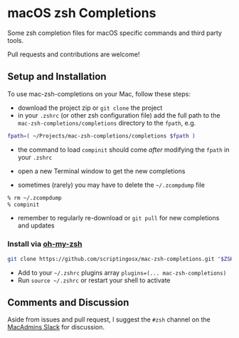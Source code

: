 # macOS zsh Completions

Some zsh completion files for macOS specific commands and third party tools.

Pull requests and contributions are welcome!

## Setup and Installation

To use mac-zsh-completions on your Mac, follow these steps:

- download the project zip or `git clone` the project
- in your `.zshrc` (or other zsh configuration file) add the full path to the `mac-zsh-completions/completions` directory to the `fpath`, e.g.

```zsh
fpath=( ~/Projects/mac-zsh-completions/completions $fpath )
```

- the command to load `compinit` should come _after_ modifying the `fpath` in your `.zshrc`

- open a new Terminal window to get the new completions

- sometimes (rarely) you may have to delete the `~/.zcompdump` file

```zsh
% rm ~/.zcompdump
% compinit
```

- remember to regularly re-download or `git pull` for new completions and updates

### Install via [oh-my-zsh](https://github.com/robbyrussell/oh-my-zsh/)

```zsh
git clone https://github.com/scriptingosx/mac-zsh-completions.git "$ZSH_CUSTOM/plugins/mac-zsh-completions"
```

- Add to your `~/.zshrc` plugins array `plugins=(... mac-zsh-completions)`
- Run `source ~/.zshrc` or restart your shell to activate

## Comments and Discussion

Aside from issues and pull request, I suggest the `#zsh` channel on the [MacAdmins Slack](http://macadmins.org) for discussion.

